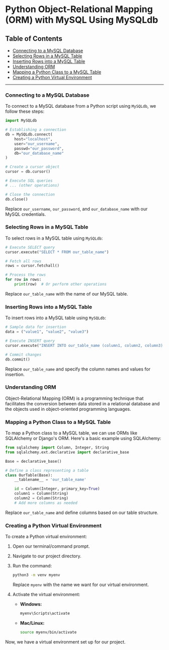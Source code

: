 # Python Object-Relational Mapping (ORM) with MySQL Using MySQLdb

## Table of Contents
- [Connecting to a MySQL Database](#connecting-to-a-mysql-database)
- [Selecting Rows in a MySQL Table](#selecting-rows-in-a-mysql-table)
- [Inserting Rows into a MySQL Table](#inserting-rows-into-a-mysql-table)
- [Understanding ORM](#understanding-orm)
- [Mapping a Python Class to a MySQL Table](#mapping-a-python-class-to-a-mysql-table)
- [Creating a Python Virtual Environment](#creating-a-python-virtual-environment)

---

### Connecting to a MySQL Database

To connect to a MySQL database from a Python script using `MySQLdb`, we follow these steps:

```python
import MySQLdb

# Establishing a connection
db = MySQLdb.connect(
    host="localhost",
    user="our_username",
    passwd="our_password",
    db="our_database_name"
)

# Create a cursor object
cursor = db.cursor()

# Execute SQL queries
# ... (other operations)

# Close the connection
db.close()
```

Replace `our_username`, `our_password`, and `our_database_name` with our MySQL credentials.

### Selecting Rows in a MySQL Table

To select rows in a MySQL table using `MySQLdb`:

```python
# Execute SELECT query
cursor.execute("SELECT * FROM our_table_name")

# Fetch all rows
rows = cursor.fetchall()

# Process the rows
for row in rows:
    print(row)  # Or perform other operations
```

Replace `our_table_name` with the name of our MySQL table.

### Inserting Rows into a MySQL Table

To insert rows into a MySQL table using `MySQLdb`:

```python
# Sample data for insertion
data = ("value1", "value2", "value3")

# Execute INSERT query
cursor.execute("INSERT INTO our_table_name (column1, column2, column3) VALUES (%s, %s, %s)", data)

# Commit changes
db.commit()
```

Replace `our_table_name` and specify the column names and values for insertion.

### Understanding ORM

Object-Relational Mapping (ORM) is a programming technique that facilitates the conversion between data stored in a relational database and the objects used in object-oriented programming languages.

### Mapping a Python Class to a MySQL Table

To map a Python class to a MySQL table, we can use ORMs like SQLAlchemy or Django's ORM. Here's a basic example using SQLAlchemy:

```python
from sqlalchemy import Column, Integer, String
from sqlalchemy.ext.declarative import declarative_base

Base = declarative_base()

# Define a class representing a table
class OurTable(Base):
    __tablename__ = 'our_table_name'

    id = Column(Integer, primary_key=True)
    column1 = Column(String)
    column2 = Column(String)
    # Add more columns as needed
```

Replace `our_table_name` and define columns based on our table structure.

### Creating a Python Virtual Environment

To create a Python virtual environment:

1. Open our terminal/command prompt.
2. Navigate to our project directory.
3. Run the command:

   ```bash
   python3 -m venv myenv
   ```

   Replace `myenv` with the name we want for our virtual environment.

4. Activate the virtual environment:

   - **Windows:**

     ```bash
     myenv\Scripts\activate
     ```

   - **Mac/Linux:**

     ```bash
     source myenv/bin/activate
     ```

Now, we have a virtual environment set up for our project.
